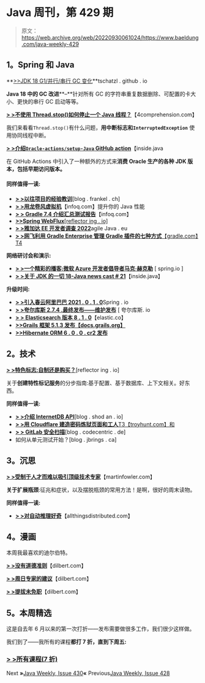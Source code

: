# Java 周刊，第 429 期

> 原文：<https://web.archive.org/web/20220930061024/https://www.baeldung.com/java-weekly-429>

## **1。Spring 和 Java**

**[>>JDK 18 G1/并行/串行 GC 变化](https://web.archive.org/web/20220524065427/https://tschatzl.github.io/2022/03/14/jdk18-g1-parallel-gc-changes.html)**tschatzl . github . io

**Java 18 中的 GC 改进****–**针对所有 GC 的字符串重复数据删除、可配置的卡大小、更快的串行 GC 启动等等。

[**> >不使用 Thread.stop()如何停止一个 Java 线程？**](https://web.archive.org/web/20220524065427/https://4comprehension.com/how-to-stop-a-java-thread-without-using-thread-stop/)【4comprehension.com】

我们来看看`Thread.stop()`有什么问题，**用中断标志和`InterruptedException`** 使用协同线程中断。

**[> >介绍` Oracle-actions/setup-Java ` GitHub action](https://web.archive.org/web/20220524065427/https://inside.java/2022/03/11/setup-java/)**【inside.java

在 GitHub Actions 中引入了一种额外的方式来**消费 Oracle 生产的各种 JDK 版本，包括早期访问版本。**

#### **同样值得一读:**

*   [**> >以往项目的经验教训**](https://web.archive.org/web/20220524065427/https://blog.frankel.ch/lessons-learned-previous-projects/)[blog . frankel . ch]
*   [**> >用龙卷风虚拟机**](https://web.archive.org/web/20220524065427/https://www.infoq.com/articles/java-performance-tornadovm/)【infoq.com】提升你的 Java 性能
*   **[> > Gradle 7.4 介绍汇总测试报告](https://web.archive.org/web/20220524065427/https://www.infoq.com/news/2022/03/gradle-7-4/)**【infoq.com】
*   [**>>Spring WebFlux**[reflector ing . io]](https://web.archive.org/web/20220524065427/https://reflectoring.io/getting-started-with-spring-webflux/)
*   [**> >雅加达 EE 开发者调查 2022**](https://web.archive.org/web/20220524065427/https://www.agilejava.eu/2022/03/14/jakarta-ee-developer-survey-2022/)agile Java . eu
*   [**> >网飞利用 Gradle Enterprise 管理 Gradle 插件的七种方式**【gradle.com】T4](https://web.archive.org/web/20220524065427/https://gradle.com/blog/seven-ways-netflix-uses-gradle-enterprise-to-manage-gradle-plugins/)

**网络研讨会和演示:**

*   [**> >一个精彩的播客:微软 Azure 开发者倡导者马克·赫克勒**](https://web.archive.org/web/20220524065427/https://spring.io/blog/2022/03/10/a-bootiful-podcast-microsoft-azure-developer-advocate-mark-heckler) [ spring.io ]
*   [**> >关于 JDK 的一切 18-Java news cast # 21**](https://web.archive.org/web/20220524065427/https://inside.java/2022/03/10/insidejava-newscast-021/)【inside.java】

**升级时间:**

*   [**> >引入春云阿里巴巴 2021 . 0 . 1 . 0**](https://web.archive.org/web/20220524065427/https://spring.io/blog/2022/03/09/introducing-spring-cloud-alibaba-2021-0-1-0)Spring . io
*   [**> >夸尔库斯 2.7.4 .最终发布——维护发布**](https://web.archive.org/web/20220524065427/https://quarkus.io/blog/quarkus-2-7-4-final-released/) [ 夸尔库斯. io
*   [**> > Elasticsearch 版本 8 . 1 . 0**](https://web.archive.org/web/20220524065427/https://www.elastic.co/guide/en/elasticsearch//reference/8.1/release-notes-8.1.0.html)【elastic.co】
*   [**>>Grails 框架 5.1.3 发布【docs.grails.org】**](https://web.archive.org/web/20220524065427/https://docs.grails.org/5.1.3/guide/single.html)
*   [**>>Hibernate ORM 6 . 0 . 0 . cr2 发布**](https://web.archive.org/web/20220524065427/https://in.relation.to/2022/03/09/orm-600-cr2/)

## **2。技术**

[**> >特色标志:自制还是购买？**](https://web.archive.org/web/20220524065427/https://reflectoring.io/blog/2022/2022-03-15-feature-flags-make-or-buy/)[reflector ing . io]

关于**创建特性标记服务**的分步指南:基于配置、基于数据库、上下文相关。好东西。

**同样值得一读:**

*   [**> >介绍 InternetDB API**](https://web.archive.org/web/20220524065427/https://blog.shodan.io/introducing-the-internetdb-api/)[blog . shod an . io]
*   [**> >用 Cloudflare 建造密码炼狱页面和工人**T3【troyhunt.com】和](https://web.archive.org/web/20220524065427/https://www.troyhunt.com/building-password-purgatory-with-cloudflare-pages-and-workers/)
*   [**> > GitLab 安全扫描**](https://web.archive.org/web/20220524065427/https://blog.codecentric.de/en/2022/03/gitlab-security-scanning/)[blog . codecentric . de]
*   如何从单元测试开始？[blog . jbrings . ca]

## **3。沉思**

[**> >受制于人才而难以吸引顶级技术专家**](https://web.archive.org/web/20220524065427/https://martinfowler.com/articles/bottlenecks-of-scaleups/02-talent.html)【martinfowler.com】

**关于扩展瓶颈**:征兆和症状，以及摆脱瓶颈的常用方法！是啊，很好的周末读物。

**同样值得一读:**

*   [**> >对自动推理好奇**](https://web.archive.org/web/20220524065427/https://www.allthingsdistributed.com/2022/03/curious-about-automated-reasoning.html)【allthingsdistributed.com】

## **4。漫画**

本周我最喜欢的迪尔伯特。

[**> >没有道德准则**](https://web.archive.org/web/20220524065427/https://dilbert.com/strip/2022-03-17)【dilbert.com】

[**> >周日专家的建议**](https://web.archive.org/web/20220524065427/https://dilbert.com/strip/2022-03-13)【dilbert.com】

[**> >提拔未免职**](https://web.archive.org/web/20220524065427/https://dilbert.com/strip/2022-03-12)【dilbert.com】

## **5。本周精选**

这是自去年 6 月以来的第一次打折——发布需要做很多工作，我们很少这样做。

我们到了——我所有的课程**都打 7 折，直到下周五:**

### [**> >所有课程(7 折)**](/web/20220524065427/https://www.baeldung.com/all-courses)

Next **»**[Java Weekly, Issue 430](/web/20220524065427/https://www.baeldung.com/java-weekly-430)**«** Previous[Java Weekly, Issue 428](/web/20220524065427/https://www.baeldung.com/java-weekly-428)